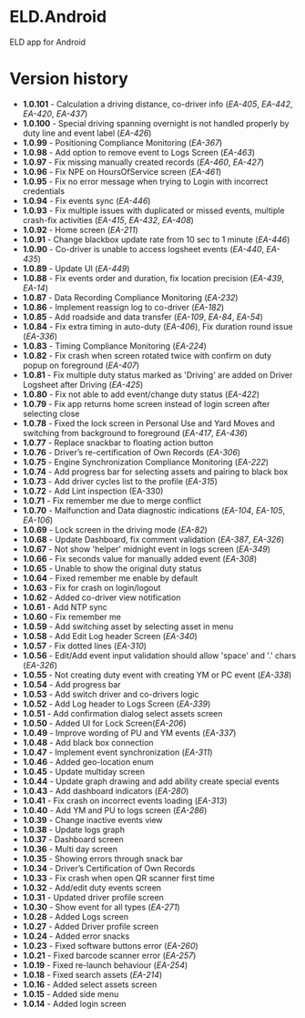 # ELD.Android
ELD app for Android

# Version history

* **1.0.101** - Calculation a driving distance, co-driver info (_EA-405_, _EA-442_, _EA-420_, _EA-437_)
* **1.0.100** - Special driving spanning overnight is not handled properly by duty line and event label (_EA-426_)
* **1.0.99** - Positioning Compliance Monitoring (_EA-367_)
* **1.0.98** - Add option to remove event to Logs Screen (_EA-463_)
* **1.0.97** - Fix missing manually created records (_EA-460_, _EA-427_)
* **1.0.96** - Fix NPE on HoursOfService screen (_EA-461_)
* **1.0.95** - Fix no error message when trying to Login with incorrect credentials
* **1.0.94** - Fix events sync (_EA-446_)
* **1.0.93** - Fix multiple issues with duplicated or missed events, multiple crash-fix activities (_EA-415_, _EA-432_, _EA-408_)
* **1.0.92** - Home screen (_EA-211_)
* **1.0.91** - Change blackbox update rate from 10 sec to 1 minute (_EA-446_)
* **1.0.90** - Co-driver is unable to access logsheet events (_EA-440_, _EA-435_)
* **1.0.89** - Update UI (_EA-449_)
* **1.0.88** - Fix events order and duration, fix location precision (_EA-439_, _EA-14_)
* **1.0.87** - Data Recording Compliance Monitoring (_EA-232_)
* **1.0.86** - Implement reassign log to co-driver (_EA-182_)
* **1.0.85** - Add roadside and data transfer (_EA-109_, _EA-84_, _EA-54_)
* **1.0.84** - Fix extra timing in auto-duty (_EA-406_), Fix duration round issue (_EA-336_)
* **1.0.83** - Timing Compliance Monitoring (_EA-224_)
* **1.0.82** - Fix crash when screen rotated twice with confirm on duty popup on foreground (_EA-407_)
* **1.0.81** - Fix multiple duty status marked as 'Driving' are added on Driver Logsheet after Driving (_EA-425_)
* **1.0.80** - Fix not able to add event/change duty status (_EA-422_)
* **1.0.79** - Fix app returns home screen instead of login screen after selecting close
* **1.0.78** - Fixed the lock screen in Personal Use and Yard Moves and switching from background to foreground  (_EA-417_, _EA-436_)
* **1.0.77** - Replace snackbar to floating action button
* **1.0.76** - Driver’s re-certification of Own Records (_EA-306_)
* **1.0.75** - Engine Synchronization Compliance Monitoring (_EA-222_)
* **1.0.74** - Add progress bar for selecting assets and pairing to black box
* **1.0.73** - Add driver cycles list to the profile (_EA-315_)
* **1.0.72** - Add Lint inspection (EA-330)
* **1.0.71** - Fix remember me due to merge conflict
* **1.0.70** - Malfunction and Data diagnostic indications (_EA-104_, _EA-105_, _EA-106_)
* **1.0.69** - Lock screen in the driving mode (_EA-82_)
* **1.0.68** - Update Dashboard, fix comment validation (_EA-387_, _EA-326_)
* **1.0.67** - Not show 'helper' midnight event in logs screen (_EA-349_)
* **1.0.66** - Fix seconds value for manually added event (_EA-308_)
* **1.0.65** - Unable to show the original duty status
* **1.0.64** - Fixed remember me enable by default
* **1.0.63** - Fix for crash on login/logout
* **1.0.62** - Added co-driver view notification
* **1.0.61** - Add NTP sync
* **1.0.60** - Fix remember me
* **1.0.59** - Add switching asset by selecting asset in menu
* **1.0.58** - Add Edit Log header Screen (_EA-340_)
* **1.0.57** - Fix dotted lines (_EA-310_)
* **1.0.56** - Edit/Add event input validation should allow 'space' and '.' chars (_EA-326_)
* **1.0.55** - Not creating duty event with creating YM or PC event (_EA-338_)
* **1.0.54** - Add progress bar
* **1.0.53** - Add switch driver and co-drivers logic
* **1.0.52** - Add Log header to Logs Screen (_EA-339_)
* **1.0.51** - Add confirmation dialog select assets screen
* **1.0.50** - Added UI for Lock Screen(_EA-206_)
* **1.0.49** - Improve wording of PU and YM events (_EA-337_)
* **1.0.48** - Add black box connection
* **1.0.47** - Implement event synchronization (_EA-311_)
* **1.0.46** - Added geo-location enum
* **1.0.45** - Update multiday screen
* **1.0.44** - Update graph drawing and add ability create special events
* **1.0.43** - Add dashboard indicators (_EA-280_)
* **1.0.41** - Fix crash on incorrect events loading (_EA-313_)
* **1.0.40** - Add YM and PU to logs screen (_EA-286_)
* **1.0.39** - Change inactive events view
* **1.0.38** - Update logs graph
* **1.0.37** - Dashboard screen
* **1.0.36** - Multi day screen
* **1.0.35** - Showing errors through snack bar
* **1.0.34** - Driver’s Certification of Own Records
* **1.0.33** - Fix crash when open QR scanner first time
* **1.0.32** - Add/edit duty events screen
* **1.0.31** - Updated driver profile screen
* **1.0.30** - Show event for all types (_EA-271_)
* **1.0.28** - Added Logs screen
* **1.0.27** - Added Driver profile screen
* **1.0.24** - Added error snacks
* **1.0.23** - Fixed software buttons error (_EA-260_)
* **1.0.21** - Fixed barcode scanner error (_EA-257_)
* **1.0.19** - Fixed re-launch behaviour (_EA-254_)
* **1.0.18** - Fixed search assets (_EA-214_)
* **1.0.16** - Added select assets screen
* **1.0.15** - Added side menu
* **1.0.14** - Added login screen

